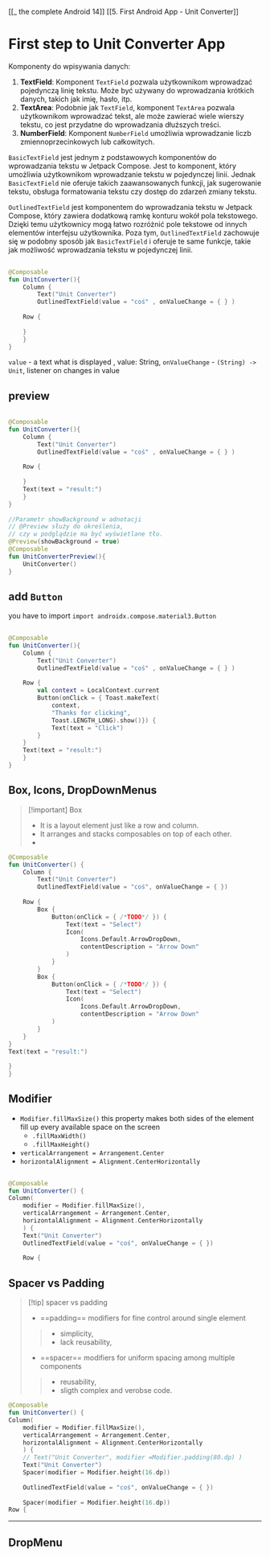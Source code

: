 [[_ the complete Android 14]]
[[5. First Android App - Unit Converter]]


# First step to Unit Converter App

Komponenty do wpisywania danych:
1. **TextField**: Komponent `TextField` pozwala użytkownikom wprowadzać pojedynczą linię tekstu. Może być używany do wprowadzania krótkich danych, takich jak imię, hasło, itp.
2. **TextArea**: Podobnie jak `TextField`, komponent `TextArea` pozwala użytkownikom wprowadzać tekst, ale może zawierać wiele wierszy tekstu, co jest przydatne do wprowadzania dłuższych treści.
3. **NumberField**: Komponent `NumberField` umożliwia wprowadzanie liczb zmiennoprzecinkowych lub całkowitych.

`BasicTextField` jest jednym z podstawowych komponentów do wprowadzania tekstu w Jetpack Compose. Jest to komponent, który umożliwia użytkownikom wprowadzanie tekstu w pojedynczej linii. Jednak `BasicTextField` nie oferuje takich zaawansowanych funkcji, jak sugerowanie tekstu, obsługa formatowania tekstu czy dostęp do zdarzeń zmiany tekstu.

`OutlinedTextField` jest komponentem do wprowadzania tekstu w Jetpack Compose, który zawiera dodatkową ramkę konturu wokół pola tekstowego. Dzięki temu użytkownicy mogą łatwo rozróżnić pole tekstowe od innych elementów interfejsu użytkownika. Poza tym, `OutlinedTextField` zachowuje się w podobny sposób jak `BasicTextField` i oferuje te same funkcje, takie jak możliwość wprowadzania tekstu w pojedynczej linii.

```kotlin
  
@Composable  
fun UnitConverter(){  
	Column {  
		Text("Unit Converter")  
		OutlinedTextField(value = "coś" , onValueChange = { } )  
  
	Row {  
  
	}  
	}  
}
```
`value` -  a text what is displayed , value: String,
`onValueChange` -   `(String) -> Unit`,  listener on changes in value

## preview
```kotlin
    
@Composable  
fun UnitConverter(){  
	Column {  
		Text("Unit Converter")  
		OutlinedTextField(value = "coś" , onValueChange = { } )  
  
	Row {  
  
	}  
	Text(text = "result:")  
	}  
}  
  
//Parametr showBackground w adnotacji  
// @Preview służy do określenia,  
// czy w podglądzie ma być wyświetlane tło.  
@Preview(showBackground = true)  
@Composable  
fun UnitConverterPreview(){  
	UnitConverter()  
}
```


## add `Button`
you have to import 
`import androidx.compose.material3.Button`

```kotlin
  
@Composable  
fun UnitConverter(){  
	Column {  
		Text("Unit Converter")  
		OutlinedTextField(value = "coś" , onValueChange = { } )  
  
	Row {  
		val context = LocalContext.current  
		Button(onClick = { Toast.makeText(  
			context,  
			"Thanks for clicking",  
			Toast.LENGTH_LONG).show()}) {  
			Text(text = "Click")  
		}  
	}  
	Text(text = "result:")  
	}  
}
```

## Box, Icons, DropDownMenus

>[!important] Box
> - It is a layout element just like a row and column.
> - It arranges and stacks composables on top of each other.
> - 


```kotlin
@Composable  
fun UnitConverter() {  
	Column {  
		Text("Unit Converter")  
		OutlinedTextField(value = "coś", onValueChange = { })  
  
	Row {  
		Box {  
			Button(onClick = { /*TODO*/ }) {  
				Text(text = "Select")  
				Icon(  
					Icons.Default.ArrowDropDown,  
					contentDescription = "Arrow Down"  
				)  
			}  
		}  
		Box {  
			Button(onClick = { /*TODO*/ }) {  
				Text(text = "Select")  
				Icon(  
					Icons.Default.ArrowDropDown,  
					contentDescription = "Arrow Down"  
			)  
		}  
	}  
}  
Text(text = "result:")  
  
}  
}
```


## Modifier

- `Modifier.fillMaxSize()` this property makes both sides of the element fill up every available space on the screen
	- `.fillMaxWidth()`
	- `.fillMaxHeight()`
- `verticalArrangement = Arrangement.Center`
- `horizontalAlignment = Alignment.CenterHorizontally`
	
```kotlin
  
@Composable  
fun UnitConverter() {  
Column(  
	modifier = Modifier.fillMaxSize(),  
	verticalArrangement = Arrangement.Center,  
	horizontalAlignment = Alignment.CenterHorizontally  
	) {  
	Text("Unit Converter")  
	OutlinedTextField(value = "coś", onValueChange = { })  
  
	Row {
```


## Spacer vs Padding

>[!tip] spacer vs padding
> -  ==padding== modifiers for fine control around single element
> > - simplicity,
> > - lack reusability,
> - ==spacer== modifiers for uniform spacing among multiple components
> > - reusability,
>> - sligth complex and verobse code.
	

```kotlin
@Composable  
fun UnitConverter() {  
Column(  
	modifier = Modifier.fillMaxSize(),  
	verticalArrangement = Arrangement.Center,  
	horizontalAlignment = Alignment.CenterHorizontally  
	) {  
	// Text("Unit Converter", modifier =Modifier.padding(80.dp) )  
	Text("Unit Converter")  
	Spacer(modifier = Modifier.height(16.dp))  
  
	OutlinedTextField(value = "coś", onValueChange = { })  
  
	Spacer(modifier = Modifier.height(16.dp))  
Row {
```


---
## DropMenu











